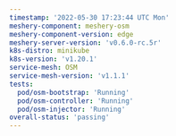 ```yaml
---
timestamp: '2022-05-30 17:23:44 UTC Mon'
meshery-component: meshery-osm
meshery-component-version: edge
meshery-server-version: 'v0.6.0-rc.5r'
k8s-distro: minikube
k8s-version: 'v1.20.1'
service-mesh: OSM
service-mesh-version: 'v1.1.1'
tests:
  pod/osm-bootstrap: 'Running'
  pod/osm-controller: 'Running'
  pod/osm-injector: 'Running'
overall-status: 'passing'
---
```

